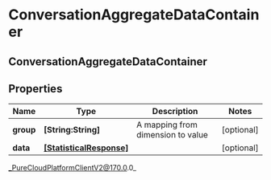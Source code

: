 # ConversationAggregateDataContainer

## ConversationAggregateDataContainer

## Properties

|Name | Type | Description | Notes|
|------------ | ------------- | ------------- | -------------|
| **group** | **[String:String]** | A mapping from dimension to value | [optional] |
| **data** | [**[StatisticalResponse]**]([StatisticalResponse]) |  | [optional] |



_PureCloudPlatformClientV2@170.0.0_
